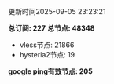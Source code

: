 更新时间2025-09-05 23:23:21

**总订阅: 227**
**总节点: 48348**
- vless节点: 21866
- hysteria2节点: 19

**google ping有效节点: 205**
